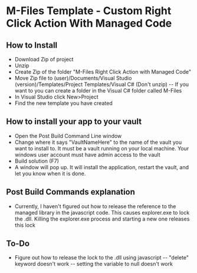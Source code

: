 # M-Files Template - Custom Right Click Action With Managed Code
## How to Install
- Download Zip of project
- Unzip
- Create Zip of the folder "M-Files Right Click Action with Managed Code"
- Move Zip file to (user)/Documents/Visual Studio (version)/Templates/Project Templates/Visual C# (Don't unzip)
-- If you want to you can create a folder in the Visual C# folder called M-Files
- In Visual Studio click New>Project
- Find the new template you have created
## How to install your app to your vault
- Open the Post Build Command Line window
- Change where it says "VaultNameHere" to the name of the vault you want to install to. It must be a vault running on your local machine. Your windows user account must have admin access to the vault
- Build solution (F7)
- A window will pop up. It will install the application, restart the vault, and let you know when it is done.
## Post Build Commands explanation
- Currently, I haven't figured out how to release the reference to the managed library in the javascript code. This causes explorer.exe to lock the .dll. Killing the explorer.exe process and starting a new one releases this lock
## To-Do
- Figure out how to release the lock to the .dll using javascript
-- "delete" keyword doesn't work
-- setting the variable to null doesn't work
